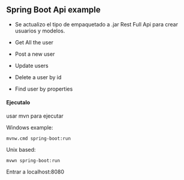 ## Spring Boot Api example
* Se actualizo el tipo de empaquetado a .jar
Rest Full Api para crear usuarios y modelos. 
 
* Get All the user
* Post a new user
* Update users
* Delete a user by id 
* Find user by properties

#### Ejecutalo
usar mvn para ejecutar

Windows example:

    mvnw.cmd spring-boot:run

Unix based:

    mvwn spring-boot:run 

Entrar a localhost:8080






